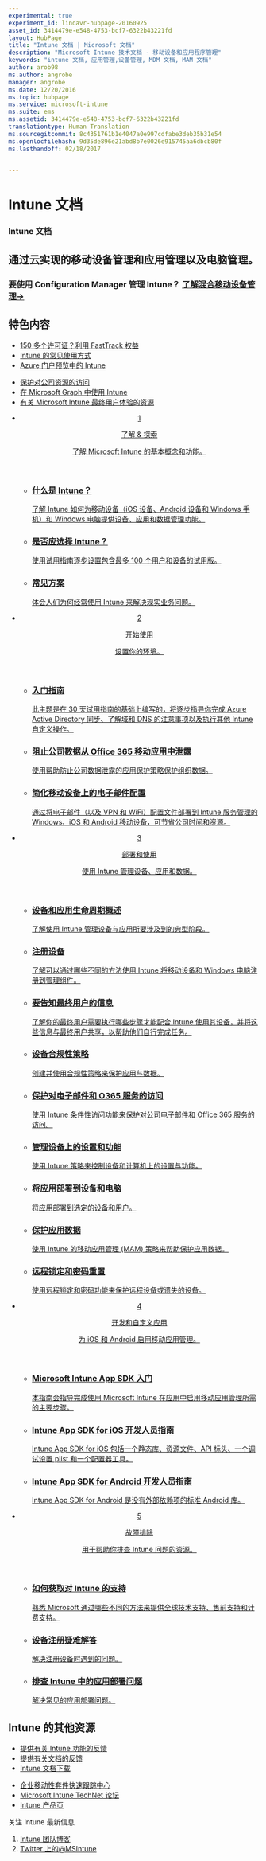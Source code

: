 ```yaml
---
experimental: true
experiment_id: lindavr-hubpage-20160925
asset_id: 3414479e-e548-4753-bcf7-6322b43221fd
layout: HubPage
title: "Intune 文档 | Microsoft 文档"
description: "Microsoft Intune 技术文档 - 移动设备和应用程序管理"
keywords: "intune 文档, 应用管理,设备管理, MDM 文档, MAM 文档"
author: arob98
ms.author: angrobe
manager: angrobe
ms.date: 12/20/2016
ms.topic: hubpage
ms.service: microsoft-intune
ms.suite: ems
ms.assetid: 3414479e-e548-4753-bcf7-6322b43221fd
translationtype: Human Translation
ms.sourcegitcommit: 8c4351761b1e4047a0e997cdfabe3deb35b31e54
ms.openlocfilehash: 9d35de896e21abd8b7e0026e915745aa6dbcb80f
ms.lasthandoff: 02/18/2017


---
```

# <a name="intune-documentation"></a>Intune 文档
<article id="main">
    <section id="hero-content">
      <h1>Intune 文档</h1>
      <h2>通过云实现的移动设备管理和应用管理以及电脑管理。 </h2>
      <h3>要使用 Configuration Manager 管理 Intune？ <a href="https://docs.microsoft.com/en-us/sccm/mdm/understand/choose-between-standalone-intune-and-hybrid-mobile-device-management" target="_blank">了解混合移动设备管理&rarr;</a></h3>
    </section>
    <section id="featured" class="container">
      <h2 class="section-heading"><span class="icon icon-warning"></span> 特色内容</h2>
      <div class="features row">
        <ul class="column column-half">
          <li><a href="http://fasttrack.microsoft.com/ems">150 多个许可证？利用 FastTrack 权益</a></li>
          <li><a href="/intune/understand-explore/common-ways-to-use-intune">Intune 的常见使用方式</a></li>
          <li><a href="/intune-azure/introduction/what-is-microsoft-intune">Azure 门户预览中的 Intune</a></li>
        </ul>
        <ul class="column column-half">
          <li><a href="/intune/deploy-use/restrict-access-based-on-device-network-app-risk">保护对公司资源的访问</a></li>
          <li><a href="https://graph.microsoft.io/en-us/docs/api-reference/beta/intune_graph_overview">在 Microsoft Graph 中使用 Intune</a></li>
          <li><a href="/intune/deploy-use/what-to-tell-your-end-users-about-using-microsoft-intune">有关 Microsoft Intune 最终用户体验的资源</a></li>
        </ul>
      </div>
    </section>
    <div id="journeys">
      <section class="container">
        <!-- <h2 class="section-heading"><span class="icon icon-inheritance"></span> Stages</h2> -->
        <ul class="journeys-list">
          <li class="journey-step">
            <header class="journey-step-header row">
              <a href="/intune/understand-explore/introduction-to-microsoft-intune">
                <div class="title column-third">
                  <span class="step-number">1</span>
                  <p>了解 &amp; 探索</p>
                </div>
                <p class="description column-two-thirds">了解 Microsoft Intune 的基本概念和功能。
                </p>
              </a>
            </header>
            <section class="journey-step-elements content">
              <ul class="row">
                <li class="column-third">
                  <a href="/intune/understand-explore/introduction-to-microsoft-intune">
                    <h3>什么是 Intune？</h3>
                    <p>了解 Intune 如何为移动设备（iOS 设备、Android 设备和 Windows 手机）和 Windows 电脑提供设备、应用和数据管理功能。</p>
                  </a>
                </li>
                <li class="column-third">
                  <a href="/intune/understand-explore/get-started-with-a-30-day-trial-of-microsoft-intune">
                    <h3>是否应选择 Intune？</h3>
                    <p>使用试用指南逐步设置包含最多 100 个用户和设备的试用版。</p>
                  </a>
                </li>
                <li class="column-third">
                  <a href="/intune/understand-explore/common-ways-to-use-intune">
                    <h3>常见方案</h3>
                    <p>体会人们为何经常使用 Intune 来解决现实业务问题。</p>
                  </a>
                </li>
              </ul>
            </section>
          </li>
          <li class="journey-step">
            <header class="journey-step-header row">
              <a href="/intune/get-started/what-to-know-before-you-start-microsoft-intune">
                <div class="title column-third">
                  <span class="step-number">2</span>
                  <p>开始使用</p>
                </div>
                <p class="description column-two-thirds">设置你的环境。
                </p>
              </a>
            </header>
            <section class="journey-step-elements content">
              <ul class="row">
                <li class="column-third">
                  <a href="/intune/get-started/start-with-a-paid-subscription-to-microsoft-intune">
                    <h3>入门指南</h3>
            <p>此主题是在 30 天试用指南的基础上编写的，将逐步指导你完成 Azure Active Directory 同步、了解域和 DNS 的注意事项以及执行其他 Intune 自定义操作。</p>
                  </a>
                </li>
                <li class="column-third">
                  <a href="/intune/get-started/prevent-company-data-leaks-from-office-365-mobile-apps">
                    <h3>阻止公司数据从 Office 365 移动应用中泄露</h3>
                    <p>使用帮助防止公司数据泄露的应用保护策略保护组织数据。</p>
                  </a>
                </li>
                <li class="column-third">
                  <a href="/intune/get-started/simplify-email-configuration-on-mobile-devices">
                    <h3>简化移动设备上的电子邮件配置</h3>
                    <p>通过将电子邮件（以及 VPN 和 WiFi）配置文件部署到 Intune 服务管理的 Windows、iOS 和 Android 移动设备，可节省公司时间和资源。</p>
                  </a>
                </li>
              </ul>
            </section>
          </li>
          <li class="journey-step">
            <header class="journey-step-header row">
              <a href="/intune/deploy-use/overview-of-device-and-app-lifecycles-in-microsoft-intune">
                <div class="title column-third">
                  <span class="step-number">3</span>
                  <p>部署和使用</p>
                </div>
                <p class="description column-two-thirds">使用 Intune 管理设备、应用和数据。
                </p>
              </a>
            </header>
            <section class="journey-step-elements content">
              <ul class="row">
                <li class="column-third">
                  <a href="/intune/deploy-use/overview-of-device-and-app-lifecycles-in-microsoft-intune">
                    <h3>设备和应用生命周期概述</h3>
                    <p>了解使用 Intune 管理设备与应用所要涉及到的典型阶段。</p>
                  </a>
                </li>
                <li class="column-third">
                  <a href="/intune/deploy-use/enroll-devices-in-microsoft-intune">
                    <h3>注册设备</h3>
                    <p>了解可以通过哪些不同的方法使用 Intune 将移动设备和 Windows 电脑注册到管理组件。</p>
                  </a>
                </li>
                <li class="column-third">
                  <a href="/intune/deploy-use/how-to-educate-your-end-users-about-microsoft-intune">
                    <h3>要告知最终用户的信息</h3>
                    <p>了解你的最终用户需要执行哪些步骤才能配合 Intune 使用其设备，并将这些信息与最终用户共享，以帮助他们自行完成任务。</p>
                  </a>
                </li>
              </ul>
          <ul class="row">
                <li class="column-third">
                  <a href="/intune/deploy-use/introduction-to-device-compliance-policies-in-microsoft-intune">
                    <h3>设备合规性策略</h3>
                    <p>创建并使用合规性策略来保护应用与数据。</p>
                  </a>
                </li>
                <li class="column-third">
                  <a href="/intune/deploy-use/restrict-access-to-email-and-o365-services-with-microsoft-intune">
                    <h3>保护对电子邮件和 O365 服务的访问</h3>
                    <p>使用 Intune 条件性访问功能来保护对公司电子邮件和 Office 365 服务的访问。</p>
                  </a>
                </li>
                <li class="column-third">
                  <a href="/intune/deploy-use/manage-settings-and-features-on-your-devices-with-microsoft-intune-policies">
                    <h3>管理设备上的设置和功能</h3>
                    <p>使用 Intune 策略来控制设备和计算机上的设置与功能。</p>
                  </a>
                </li>
              </ul>
                <ul class="row">
                <li class="column-third">
                  <a href="/intune/deploy-use/deploy-apps-in-microsoft-intune">
                    <h3>将应用部署到设备和电脑</h3>
                    <p>将应用部署到选定的设备和用户。</p>
                  </a>
                </li>
                <li class="column-third">
                  <a href="/intune/deploy-use/protect-app-data-using-mobile-app-management-policies-with-microsoft-intune">
                    <h3>保护应用数据</h3>
                    <p>使用 Intune 的移动应用管理 (MAM) 策略来帮助保护应用数据。</p>
                  </a>
                </li>
                <li class="column-third">
                  <a href="/intune/deploy-use/use-remote-lock-and-passcode-reset-in-microsoft-intune">
                    <h3>远程锁定和密码重置</h3>
                    <p>使用远程锁定和密码功能来保护远程设备或遗失的设备。</p>
                  </a>
                </li>
              </ul>
        </section>
          </li>
          <li class="journey-step">
            <header class="journey-step-header row">
              <a href="/intune/develop/intune-app-sdk">
                <div class="title column-third">
                  <span class="step-number">4</span>
                  <p>开发和自定义应用</p>
                </div>
                <p class="description column-two-thirds">为 iOS 和 Android 启用移动应用管理。</p>
              </a>
            </header>
            <section class="journey-step-elements content">
              <ul class="row">
                <li class="column-third">
                  <a href="/intune/develop/intune-app-sdk-get-started">
                    <h3>Microsoft Intune App SDK 入门</h3>
                    <p>本指南会指导完成使用 Microsoft Intune 在应用中启用移动应用管理所需的主要步骤。</p>
                  </a>
                </li>
                <li class="column-third">
                  <a href="/intune/develop/intune-app-sdk-ios">
                    <h3>Intune App SDK for iOS 开发人员指南</h3>
                    <p>Intune App SDK for iOS 包括一个静态库、资源文件、API 标头、一个调试设置 plist 和一个配置器工具。</p>
                  </a>
                </li>
                <li class="column-third">
                  <a href="/intune/develop/intune-app-sdk-android">
                    <h3>Intune App SDK for Android 开发人员指南</h3>
                    <p>Intune App SDK for Android 是没有外部依赖项的标准 Android 库。</p>
                  </a>
                </li>
              </ul>
            </section>
            </li>
      <li class="journey-step">
            <header class="journey-step-header row">
              <a href="/intune/troubleshoot/how-to-get-support-for-microsoft-intune">
                <div class="title column-third">
                  <span class="step-number">5</span>
                  <p>故障排除</p>
                </div>
                <p class="description column-two-thirds">用于帮助你排查 Intune 问题的资源。</p>
              </a>
            </header>
            <section class="journey-step-elements content">
              <ul class="row">
                <li class="column-third">
                  <a href="/intune/troubleshoot/how-to-get-support-for-microsoft-intune">
                    <h3>如何获取对 Intune 的支持</h3>
                    <p>熟悉 Microsoft 通过哪些不同的方法来提供全球技术支持、售前支持和计费支持。</p>
                  </a>
                </li>
                <li class="column-third">
                  <a href="/intune/troubleshoot/troubleshoot-device-enrollment-in-intune">
                    <h3>设备注册疑难解答</h3>
                    <p>解决注册设备时遇到的问题。</p>
                  </a>
                </li>
                <li class="column-third">
                  <a href="/intune/troubleshoot/troubleshoot-app-deployment-problems-in-microsoft-intune">
                    <h3>排查 Intune 中的应用部署问题</h3>
                    <p>解决常见的应用部署问题。</p>
                  </a>
                </li>
              </ul>
            </section>
          </li>
        </ul>
      </section>
    </div>
    <div class="section-border">
      <section class="resources container">
      <h2 class="section-heading"><span class="icon icon-note"></span>Intune 的其他资源</h2>
      <div class="resource-list row">
          <ul class="column-half">
          <li><a href="https://microsoftintune.uservoice.com/" target="_blank">提供有关 Intune 功能的反馈</a></li>
          <li><a href="https://microsoftintune.uservoice.com/forums/291681-ideas/category/115707-documentation" target="_blank">提供有关文档的反馈</a></li>
          <li><a href="https://gallery.technet.microsoft.com/site/search?f%5B0%5D.Type=User&f%5B0%5D.Value=ECM%20Docs%20Team%20-%20MSFT" target="_blank">Intune 文档下载</a></li>
          </ul>
          <ul class="column-half">
          <li><a href="/enterprise-mobility/solutions/fasttrack-center-benefit-for-enterprise-mobility-suite-ems" target="_blank">企业移动性套件快速跟踪中心</a></li>
          <li><a href="https://social.technet.microsoft.com/Forums/en-US/home?category=microsoftintune&filter=alltypes&sort=lastpostdesc" target="_blank">Microsoft Intune TechNet 论坛</a></li>
          <li><a href="https://www.microsoft.com/en-us/server-cloud/products/microsoft-intune/default.aspx" target="_blank">Intune 产品页</a></li>
          </ul>
      </div>
      </section>
    </div>
    <aside class="alert alert-social">
      <p>关注 Intune 最新信息</p>
      <ol class="action-list">
        <li><a href="https://blogs.technet.com/b/microsoftintune/" target="_blank" class="button-bordered button-translucent">Intune 团队博客</a></li>
        <li><a href="https://twitter.com/msintune/" target="_blank" class="button-bordered button-translucent"> Twitter 上的@MSIntune</a></li>
      </ol>
    </aside>
</article>

